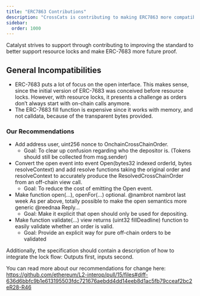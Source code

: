 ```yaml
---
title: "ERC7863 Contributions"
description: "CrossCats is contributing to making ERC7863 more compatible with resource locks."
sidebar:
  order: 1000
---
```

Catalyst strives to support through contributing to improving the standard to better support resource locks and make ERC-7683 more future proof.

## General Incompatibilities

* ERC-7683 puts a lot of focus on the open interface. This makes sense, since the initial version of ERC-7683 was conceived before resource locks. However, with resource locks, it presents a challenge as orders don’t always start with on-chain calls anymore. 
* The ERC-7683 fill function is expensive since it works with memory, and not calldata, because of the transparent bytes provided.

### Our Recommendations

* Add address user, uint256 nonce to OnchainCrossChainOrder.
  * Goal: To clear up confusion regarding who the depositor is. (Tokens should still be collected from msg.sender)
* Convert the open event into event Open(bytes32 indexed orderId, bytes resolveContext) and add resolve functions taking the original order and resolveContext to accurately produce the ResolvedCrossChainOrder from an off-chain view call.
  * Goal: To reduce the cost of emitting the Open event.
* Make function open(...), openFor(...) optional.
@nambrot nambrot last week
As per above, totally possible to make the open semantics more generic
 @reednaa	Reply...
  * Goal: Make it explicit that open should only be used for depositing.
* Make function validate(...) view returns (uint32 fillDeadline) function to easily validate whether an order is valid.
  * Goal: Provide an explicit way for pure off-chain orders to be validated

Additionally, the specification should  contain a description of how to integrate the lock flow: Outputs first, inputs second.

You can read more about our recommendations for change here: 
https://github.com/ethereum/L2-interop/pull/15/files#diff-636d6bbfc9b1e613195503fdc721676aebdd4dd14eeb8d1ac5fb79cceaf2bc2eR28-R46